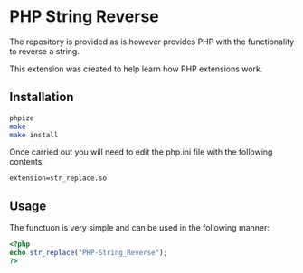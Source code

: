 # PHP String Reverse

The repository is provided as is however provides PHP with the functionality to reverse a string.

This extension was created to help learn how PHP extensions work. 

## Installation

```bash
phpize
make
make install
```

Once carried out you will need to edit the php.ini file with the following contents:

```
extension=str_replace.so
```

## Usage

The functuon is very simple and can be used in the following manner:

```php
<?php
echo str_replace("PHP-String_Reverse");
?>
```
